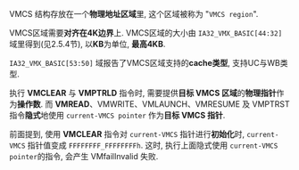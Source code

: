 
VMCS 结构存放在一个**物理地址区域**里, 这个区域被称为 "`VMCS region`". 

VMCS区域需要**对齐在4K边界**上. VMCS区域的大小由 `IA32_VMX_BASIC[44:32]` 域里得到(见2.5.4节), 以**KB**为单位, **最高4KB**. 

`IA32_VMX_BASIC[53:50]` 域报告了VMCS区域支持的**cache类型**, 支持UC与WB类型.

执行 **VMCLEAR** 与 **VMPTRLD** 指令时, 需要提供**目标 VMCS 区域**的**物理指针**作为**操作数**. 而 **VMREAD**、VMWRITE、VMLAUNCH、VMRESUME 及 VMPTRST 指令**隐式**地使用 `current-VMCS pointer` 作为**目标 VMCS 指针**.

前面提到, 使用 **VMCLEAR** 指令对 `current-VMCS` 指针进行**初始化**时, `current-VMCS` 指针值变成 `FFFFFFFF_FFFFFFFFh`. 这时, 执行上面隐式使用 `current-VMCS pointer`的指令, 会产生 VMfailInvalid 失败.
